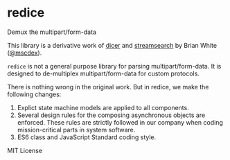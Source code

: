 # redice
Demux the multipart/form-data

This library is a derivative work of [dicer](https://github.com/mscdex/dicer) and [streamsearch](https://github.com/mscdex/streamsearch) by Brian White ([@mscdex](https://github.com/mscdex)).

`redice` is not a general purpose library for parsing multipart/form-data. It is designed to de-multiplex multipart/form-data for custom protocols. 

There is nothing wrong in the original work. But in redice, we make the following changes:
1. Explict state machine models are applied to all components.
2. Several design rules for the composing asynchronous objects are enforced. These rules are strictly followed in our company when coding mission-critical parts in system software.
3. ES6 class and JavaScript Standard coding style.



MIT License
